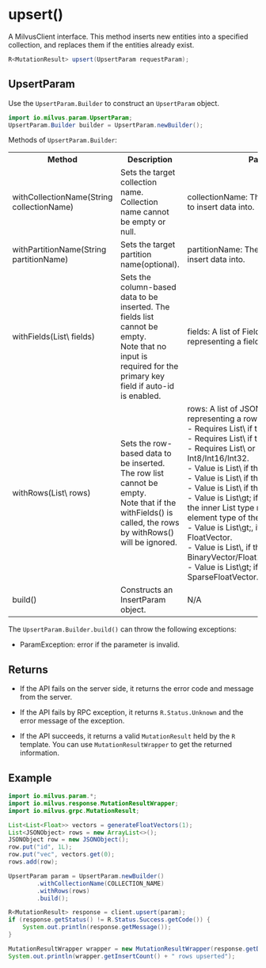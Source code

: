 # upsert()

A MilvusClient interface. This method inserts new entities into a specified collection, and replaces them if the entities already exist.

```java
R<MutationResult> upsert(UpsertParam requestParam);
```

## UpsertParam

Use the `UpsertParam.Builder` to construct an `UpsertParam` object.

```java
import io.milvus.param.UpsertParam;
UpsertParam.Builder builder = UpsertParam.newBuilder();
```

Methods of `UpsertParam.Builder`:

<table>
    <tr>
        <th>Method</th>
        <th>Description</th>
        <th>Parameters</th>
    </tr>
    <tr>
        <td>withCollectionName(String collectionName)</td>
        <td>Sets the target collection name. Collection name cannot be empty or null.</td>
        <td>collectionName: The name of the collection to insert data into.</td>
    </tr>
    <tr>
        <td>withPartitionName(String partitionName)</td>
        <td>Sets the target partition name(optional).</td>
        <td>partitionName: The name of the partition to insert data into.</td>
    </tr>
    <tr>
        <td>withFields(List\<InsertParam.Field> fields)</td>
        <td>Sets the column-based data to be inserted. The fields list cannot be empty. <br/>Note that no input is required for the primary key field if auto-id is enabled.</td>
        <td>fields: A list of Field objects, each representing a field.</td>
    </tr>
    <tr>
        <td>withRows(List\<JSONObject> rows)</td>
        <td>Sets the row-based data to be inserted. The row list cannot be empty.<br/>Note that if the withFields() is called, the rows by withRows() will be ignored.</td>
        <td>rows: A list of JSONObject objects, each representing a row in key-value format.<br/>- Requires List\<Boolean> if the data type is Bool.<br/>- Requires List\<Long> if the data type is Int64.<br/>- Requires List\<Integer> or List\<Short> if the data type is Int8/Int16/Int32.<br/>- Value is List\<Float> if the data type is Float.<br/>- Value is List\<Double> if the data type is Double.<br/>- Value is List\<String> if the data type is Varchar.<br/>- Value is List\<List\<?>gt; if the data type is Array, the inner List type must be equal to the element type of the Array field.<br/>- Value is List\<List\<Float>gt;, if the data type is FloatVector.<br/>- Value is List\<ByteBuffer>, if the data type is BinaryVector/Float16Vector/BFloat16Vector.<br/>- Value is List\<SortedMap\<Long, Float>gt; if the data type is SparseFloatVector.</td>
    </tr>
    <tr>
        <td>build()</td>
        <td>Constructs an InsertParam object.</td>
        <td>N/A</td>
    </tr>
</table>

The `UpsertParam.Builder.build()` can throw the following exceptions:

- ParamException: error if the parameter is invalid.

## Returns

- If the API fails on the server side, it returns the error code and message from the server.

- If the API fails by RPC exception, it returns `R.Status.Unknown` and the error message of the exception.

- If the API succeeds, it returns a valid `MutationResult` held by the `R` template. You can use `MutationResultWrapper` to get the returned information.

## Example

```java
import io.milvus.param.*;
import io.milvus.response.MutationResultWrapper;
import io.milvus.grpc.MutationResult;

List<List<Float>> vectors = generateFloatVectors(1);
List<JSONObject> rows = new ArrayList<>();
JSONObject row = new JSONObject();
row.put("id", 1L);
row.put("vec", vectors.get(0);
rows.add(row);

UpsertParam param = UpsertParam.newBuilder()
        .withCollectionName(COLLECTION_NAME)
        .withRows(rows)
        .build();

R<MutationResult> response = client.upsert(param);
if (response.getStatus() != R.Status.Success.getCode()) {
    System.out.println(response.getMessage());
}

MutationResultWrapper wrapper = new MutationResultWrapper(response.getData());
System.out.println(wrapper.getInsertCount() + " rows upserted");
```
